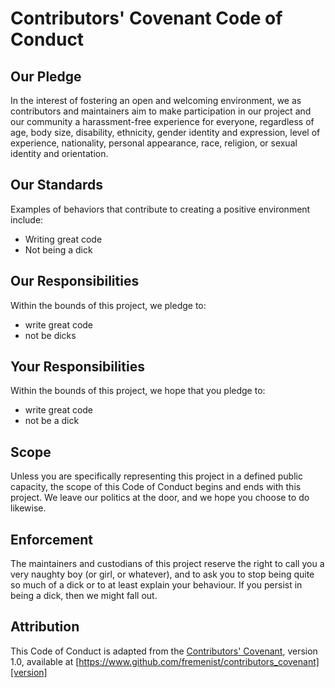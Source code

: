 # Contributors' Covenant Code of Conduct

## Our Pledge

In the interest of fostering an open and welcoming environment, we as
contributors and maintainers aim to make participation in our project and
our community a harassment-free experience for everyone, regardless of age, body
size, disability, ethnicity, gender identity and expression, level of experience,
nationality, personal appearance, race, religion, or sexual identity and
orientation.

## Our Standards

Examples of behaviors that contribute to creating a positive environment
include:

* Writing great code
* Not being a dick

## Our Responsibilities

Within the bounds of this project, we pledge to:

* write great code
* not be dicks

## Your Responsibilities

Within the bounds of this project, we hope that you pledge to:

* write great code
* not be a dick

## Scope

Unless you are specifically representing this project in a defined public capacity, 
the scope of this Code of Conduct begins and ends with this project.  We leave our 
politics at the door, and we hope you choose to do likewise.

## Enforcement

The maintainers and custodians of this project reserve the right to call you a 
very naughty boy (or girl, or whatever), and to ask you to stop being quite so 
much of a dick or to at least explain your behaviour.  If you persist in being 
a dick, then we might fall out.

## Attribution

This Code of Conduct is adapted from the [Contributors' Covenant][homepage], version 1.0,
available at [https://www.github.com/fremenist/contributors_covenant][version]

[homepage]: https://www.github.com/fremenist/contributor_covenant
[version]: https://www.github.com/fremenist/contributors_covenant/version/1/0
